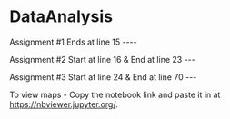 # DataAnalysis


Assignment #1 Ends at line 15 ----

Assignment #2 Start at line 16 & End at line 23 ---

Assignment #3 Start at line 24 & End at line 70 ---

To view maps - Copy the notebook link and paste it in at https://nbviewer.jupyter.org/.
